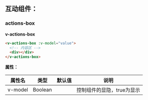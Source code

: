 ## 互动组件：

### actions-box

**v-actions-box**

```html
<v-actions-box :v-model="value">
  <!-- 内容区 -->
  <div></div>
</v-actions-box>

```

**属性：**

属性名   |    类型    |    默认值    |   说明
----    | ----      | ----        | ----    |
v-model  | Boolean |  |  控制组件的显隐，true为显示

